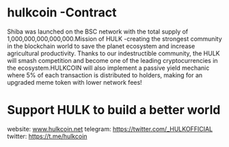 # hulkcoin -Contract

Shiba was launched on the BSC network with the total supply of 1,000,000,000,000,000.Mission of HULK -creating the strongest community in the blockchain world to save the planet ecosystem and increase agricultural productivity. Thanks to our indestructible community, the HULK will smash competition and become one of the leading cryptocurrencies in the ecosystem.HULKCOIN will also implement a passive yield mechanic where 5% of each transaction is distributed to holders, making for an upgraded meme token with lower network fees!

# Support HULK to build a better world

website: www.hulkcoin.net   telegram: https://twitter.com/_HULKOFFICIAL    twitter: https://t.me/hulkcoin
